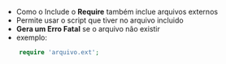 - Como o Include o **Require** também inclue arquivos externos
- Permite usar o script que tiver no arquivo incluido
- **Gera um Erro Fatal** se o arquivo não existir
- exemplo:

```php
	require 'arquivo.ext';
```
